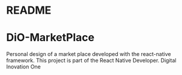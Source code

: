 # README
# DiO-MarketPlace

Personal design of a market place developed with the react-native framework.
This project is part of the React Native Developer.
Digital Inovation One
